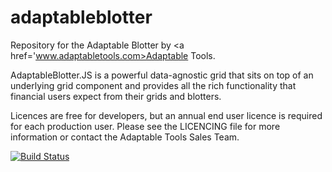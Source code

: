 # adaptableblotter
Repository for the Adaptable Blotter by <a href='www.adaptabletools.com>Adaptable Tools</a>.

AdaptableBlotter.JS is a powerful data-agnostic grid that sits on top of an underlying grid component and provides all the rich functionality that financial users expect from their grids and blotters.

Licences are free for developers, but an annual end user licence is required for each production user.  Please see the LICENCING file for more information or contact the Adaptable Tools Sales Team.

[![Build Status](https://travis-ci.org/jonathannaim/adaptableblotter.svg?branch=master)](https://travis-ci.org/jonathannaim/adaptableblotter)

